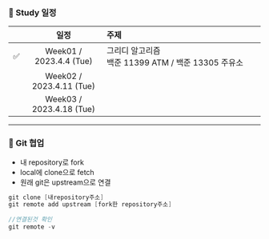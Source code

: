 ### 📑 Study 일정

|　|일정|주제|
|:---:|:---:|:---|
| :white_check_mark: |  Week01 / 2023.4.4 (Tue)  |  그리디 알고리즘　　　　　　　　　　　　　　　 <br> 백준 11399 ATM / 백준 13305 주유소  |
|   |  Week02 / 2023.4.11 (Tue)  ||
|   |  Week03 / 2023.4.18 (Tue)  ||

---
### 📲 Git 협업
  - 내 repository로 fork
  - local에 clone으로 fetch
  - 원래 git은 upstream으로 연결
```java
git clone [내repository주소]
git remote add upstream [fork한 repository주소]
 
//연결된것 확인
git remote -v
```
